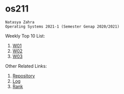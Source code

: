 # os211
```
Natasya Zahra
Operating Systems 2021-1 (Semester Genap 2020/2021)
```

Weekly Top 10 List:

1. [W01](https://natsyz.github.io/os211/W01/)
2. [W02](https://natsyz.github.io/os211/W02/)
3. [W03](https://natsyz.github.io/os211/W03/)

Other Related Links:

1. [Repository](https://github.com/natsyz/os211)
2. [Log](https://natsyz.github.io/os211/TXT/mylog.txt)
3. [Rank](https://natsyz.github.io/os211/TXT/myrank.txt)
